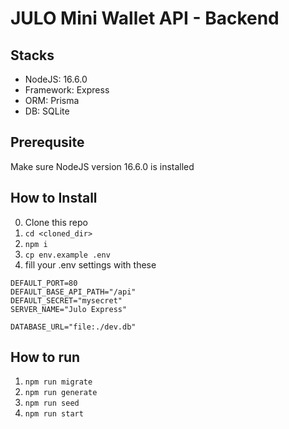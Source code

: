 # JULO Mini Wallet API - Backend

## Stacks
- NodeJS:  16.6.0
- Framework: Express
- ORM: Prisma
- DB: SQLite

## Prerequsite
Make sure NodeJS version 16.6.0 is installed

## How to Install
0. Clone this repo
1. `cd <cloned_dir>`
2. `npm i`
3. `cp env.example .env`
4. fill your .env settings with these
```
DEFAULT_PORT=80
DEFAULT_BASE_API_PATH="/api"
DEFAULT_SECRET="mysecret"
SERVER_NAME="Julo Express"

DATABASE_URL="file:./dev.db"
```

## How to run
1. `npm run migrate`
2. `npm run generate`
3. `npm run seed`
4. `npm run start`

